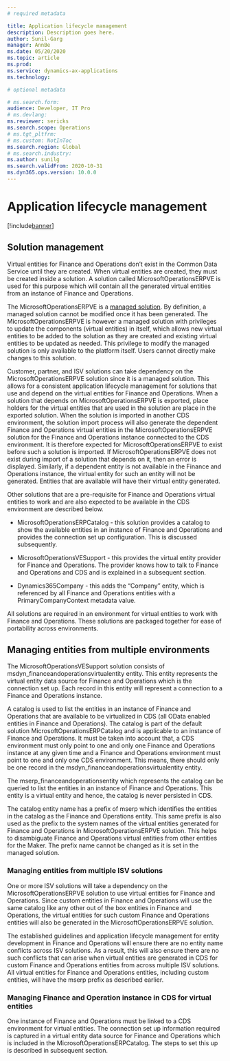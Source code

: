 ```yaml
---
# required metadata

title: Application lifecycle management
description: Description goes here.
author: Sunil-Garg
manager: AnnBe
ms.date: 05/20/2020
ms.topic: article
ms.prod:
ms.service: dynamics-ax-applications
ms.technology: 

# optional metadata

# ms.search.form:
audience: Developer, IT Pro
# ms.devlang: 
ms.reviewer: sericks
ms.search.scope: Operations
# ms.tgt_pltfrm: 
# ms.custom: NotInToc
ms.search.region: Global
# ms.search.industry:
ms.author: sunilg
ms.search.validFrom: 2020-10-31
ms.dyn365.ops.version: 10.0.0
---
```


# Application lifecycle management

[!include[banner](../includes/banner.md)]

## Solution management

Virtual entities for Finance and Operations don’t exist in the Common Data Service until they are created. When virtual entities are created, they must be created inside a solution. A solution called MicrosoftOperationsERPVE is used for this purpose which will contain all the generated virtual entities from an instance of Finance and Operations.

The MicrosoftOperationsERPVE is a [managed solution](https://docs.microsoft.com/powerapps/developer/common-data-service/introduction-solutions). By definition, a managed solution cannot be modified once it has been generated. The MicrosoftOperationsERPVE is however a managed solution with privileges to update the components (virtual entities) in itself, which allows new virtual entities to be added to the solution as they are created and existing virtual entities to be updated as needed. This privilege to modify the managed solution is only available to the platform itself. Users cannot directly make changes to this solution.

Customer, partner, and ISV solutions can take dependency on the MicrosoftOperationsERPVE solution since it is a managed solution. This allows for a consistent application lifecycle management for solutions that use and depend on the virtual entities for Finance and Operations. When a solution that depends on MicrosoftOperationsERPVE is exported, place holders for the virtual entities that are used in the solution are place in the exported solution. When the solution is imported in another CDS environment, the solution import process will also generate the dependent Finance and Operations virtual entities in the MicrosoftOperationsERPVE solution for the Finance and Operations instance connected to the CDS environment. It is therefore expected for MicrosoftOperationsERPVE to exist before such a solution is imported. If MicrosoftOperationsERPVE does not exist during import of a solution that depends on it, then an error is displayed. Similarly, if a dependent entity is not available in the Finance and Operations instance, the virtual entity for such an
entity will not be generated. Entities that are available will have their virtual entity generated.

Other solutions that are a pre-requisite for Finance and Operations virtual entities to work and are also expected to be available in the CDS environment are described below.

-   MicrosoftOperationsERPCatalog - this solution provides a catalog to show the available entities in an instance of Finance and Operations and provides the connection set up configuration. This is discussed subsequently.

-   MicrosoftOperationsVESupport - this provides the virtual entity provider for Finance and Operations. The provider knows how to talk to Finance and Operations and CDS and is explained in a subsequent section.

-   Dynamics365Company - this adds the “Company” entity, which is referenced by all Finance and Operations entities with a PrimaryCompanyContext metadata value.

All solutions are required in an environment for virtual entities to work with Finance and Operations. These solutions are packaged together for ease of portability across environments.

## Managing entities from multiple environments

The MicrosoftOperationsVESupport solution consists of msdyn_financeandoperationsvirtualentity entity. This entity represents the
virtual entity data source for Finance and Operations which is the connection set up. Each record in this entity will represent a connection to a Finance and Operations instance.

A catalog is used to list the entities in an instance of Finance and Operations that are available to be virtualized in CDS (all OData enabled entities in Finance and Operations). The catalog is part of the default solution MicrosoftOperationsERPCatalog and is applicable to an instance of Finance and Operations. It must be taken into account that, a CDS environment must only point to one and only one Finance and Operations instance at any given time and a Finance and Operations environment must point to one and only one CDS
environment. This means, there should only be one record in the msdyn_financeandoperationsvirtualentity entity.

The mserp_financeandoperationsentity which represents the catalog can be queried to list the entities in an instance of Finance and Operations. This entity is a virtual entity and hence, the catalog is never persisted in CDS.

The catalog entity name has a prefix of mserp which identifies the entities in the catalog as the Finance and Operations entity. This same prefix is also used as the prefix to the system names of the virtual entities generated for Finance and Operations in MicrosoftOperationsERPVE solution. This helps to disambiguate Finance and Operations virtual entities from other entities for the Maker. The prefix name cannot be changed as it is set in the managed solution.

### Managing entities from multiple ISV solutions

One or more ISV solutions will take a dependency on the MicrosoftOperationsERPVE solution to use virtual entities for Finance and Operations. Since custom entities in Finance and Operations will use the same catalog like any other out of the box entities in Finance and Operations, the virtual entities for such custom Finance and Operations entities will also be generated in the MicrosoftOperationsERPVE solution.

The established guidelines and application lifecycle management for entity development in Finance and Operations will ensure there are no entity name conflicts across ISV solutions. As a result, this will also ensure there are no such conflicts that can arise when virtual entities are generated in CDS for custom Finance and Operations entities from across multiple ISV solutions. All
virtual entities for Finance and Operations entities, including custom entities, will have the mserp prefix as described earlier.

### Managing Finance and Operation instance in CDS for virtual entities

One instance of Finance and Operations must be linked to a CDS environment for virtual entities. The connection set up information required is captured in a virtual entity data source for Finance and Operations which is included in the MicrosoftOperationsERPCatalog. The steps to set this up is described in subsequent section.
